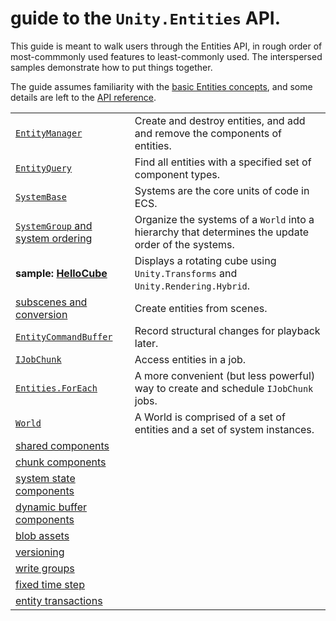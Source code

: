 # guide to the `Unity.Entities` API.
<!-- 
> Topics to add
> * 
-->

This guide is meant to walk users through the Entities API, in rough order of most-commmonly used features to least-commonly used. The interspersed samples demonstrate how to put things together.

The guide assumes familiarity with the [basic Entities concepts](), and some details are left to the [API reference]().

|||
| --- | --- |
|  [`EntityManager`](api_creating_entities.md)  | Create and destroy entities, and add and remove the components of entities.  | 
|  [`EntityQuery`](api_entity_query.md)  | Find all entities with a specified set of component types.  | 
|  [`SystemBase`](api_subscenes.md)  | Systems are the core units of code in ECS. |
|  [`SystemGroup` and system ordering]()  | Organize the systems of a `World` into a hierarchy that determines the update order of the systems.  |
| **sample: [HelloCube]()** | Displays a rotating cube using `Unity.Transforms` and `Unity.Rendering.Hybrid`.  |
|  [subscenes and conversion](api_subscenes.md)| Create entities from scenes. |
|  [`EntityCommandBuffer`](api_entity_comand_buffer.md)  | Record structural changes for playback later.  |
|  [`IJobChunk`](api_IJobChunk.md)  | Access entities in a job.  |
|  [`Entities.ForEach`](api_entities_foreach.md)  | A more convenient (but less powerful) way to create and schedule `IJobChunk` jobs. |
|  [`World`]()  |  A World is comprised of a set of entities and a set of system instances.  |  
|  [shared components]()  |    |
|  [chunk components]()  |    |
|  [system state components]()  |    |
|  [dynamic buffer components]()  |    |
|  [blob assets]()  |    |
|  [versioning]()  |    |
|  [write groups]()  |    |
| [fixed time step]() |
| [entity transactions]()  |    |
